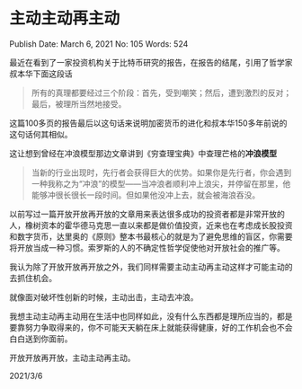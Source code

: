# 主动主动再主动

Publish Date: March 6, 2021
No: 105
Words: 524

最近在看到了一家投资机构关于比特币研究的报告，在报告的结尾，引用了哲学家叔本华下面这段话

> 所有的真理都要经过三个阶段：首先，受到嘲笑；然后，遭到激烈的反对；最后，被理所当然地接受。
> 

这篇100多页的报告最后以这句话来说明加密货币的进化和叔本华150多年前说的这句话何其相似。

这让想到曾经在冲浪模型那边文章讲到《穷查理宝典》中查理芒格的**冲浪模型**

> 当新的行业出现时，先行者会获得巨大的优势。如果你是先行者，你会遇到一种我称之为“冲浪”的模型——当冲浪者顺利冲上浪尖，并停留在那里，他能够冲很长很长一段时间。但如果他没冲上去，就会被海浪吞没。
> 

以前写过一篇开放开放再开放的文章用来表达很多成功的投资者都是非常开放的人，橡树资本的霍华德马克思一直以来都是做价值投资，近来也在考虑成长股投资和数字货币，达里奥的《原则》整本书最核心的就是为了避免思维的盲区，你需要将开放当成一种习惯。索罗斯的人的不确定性哲学促使他对开放社会的推广等。

我认为除了开放开放再开放之外，我们同样需要主动主动再主动这样才可能主动的去抓住机会。

就像面对破坏性创新的时候，主动出击，主动去冲浪。

我想主动主动再主动用在生活中也同样如此，没有什么东西都是理所应当的，都是要靠努力争取得来的，你不可能天天躺在床上就能获得健康，好的工作机会也不会白白送到你面前。

开放开放再开放，主动主动再主动。

2021/3/6